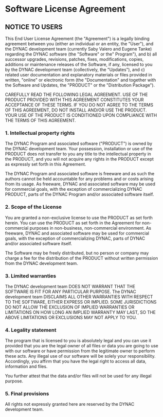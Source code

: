 # Software License Agreement

## NOTICE TO USERS
This End User License Agreement (the "Agreement") is a legally binding
agreement between you (either an individual or an entity, the "User"), and the
DYNAC development team (currently Saby Valero and Eugene Tanke) regarding the
DYNAC software (the "Software" or the" Program"), and b) all successor
upgrades, revisions, patches, fixes, modifications, copies, additions or
maintenance releases of the Software, if any, licensed to you by the DYNAC
development team (collectively, the "Updates"), and c) related user
documentation and explanatory materials or files provided in written, "online"
or electronic form (the "Documentation" and together with the Software and
Updates, the "PRODUCT" or the "Distribution Package").

CAREFULLY READ THE FOLLOWING LEGAL AGREEMENT. USE OF THE PRODUCT PROVIDED WITH
THIS AGREEMENT CONSTITUTES YOUR ACCEPTANCE OF THESE TERMS. IF YOU DO NOT AGREE
TO THE TERMS OF THIS AGREEMENT, DO NOT INSTALL AND/OR USE THE PRODUCT. YOUR
USE OF THE PRODUCT IS CONDITIONED UPON COMPLIANCE WITH THE TERMS OF THIS
AGREEMENT.

### 1. Intellectual property rights

The DYNAC Program and associated software ("PRODUCT") is owned by the DYNAC
development team. Your possession, installation or use of the PRODUCT does
not transfer to you any title to the intellectual property in the PRODUCT, and
you will not acquire any rights in the PRODUCT except as expressly set forth
in this Agreement.

The DYNAC Program and associated software is freeware and as such the authors
cannot be held accountable for any problems and or costs arising from its
usage. As freeware, DYNAC and associated software may be used for commercial
goals, with the exception of commercializing DYNAC PRODUCT, parts of the DYNAC
Program and/or associated software itself.

### 2. Scope of the License

You are granted a non-exclusive license to use the PRODUCT as set forth
herein. You can use the PRODUCT as set forth in the Agreement for
non-commercial purposes in non-business, non-commercial environment. As
freeware, DYNAC and associated software may be used for commercial goals, with
the exception of commercializing DYNAC, parts of DYNAC and/or associated
software itself.

The Software may be freely distributed, but no person or company may charge a
fee for the distribution of the PRODUCT without written permission from the
DYNAC development team.

### 3. Limited warranties

The DYNAC development team DOES NOT WARRANT THAT THE SOFTWARE IS FIT FOR ANY
PARTICULAR PURPOSE. The DYNAC development team DISCLAIMS ALL OTHER WARRANTIES
WITH RESPECT TO THE SOFTWARE, EITHER EXPRESS OR IMPLIED. SOME JURISDICTIONS
DO NOT ALLOW THE EXCLUSION OF IMPLIED WARRANTIES OR LIMITATIONS ON HOW LONG
AN IMPLIED WARRANTY MAY LAST, SO THE ABOVE LIMITATIONS OR EXCLUSIONS MAY NOT
APPLY TO YOU.

### 4. Legality statement

The program that is licensed to you is absolutely legal and you can use it
provided that you are the legal owner of all files or data you are going to
use with our software or have permission from the legitimate owner to perform
these acts. Any illegal use of our software will be solely your
responsibility. Accordingly, you affirm that you have the legal right to
access all data, information and files.

You further attest that the data and/or files will not be used for any illegal
purpose.

### 5. Final provisions

All rights not expressly granted here are reserved by the DYNAC development
team.

